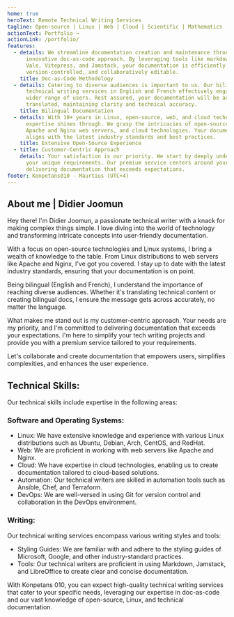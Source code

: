 ```yaml
---
home: true
heroText: Remote Technical Writing Services
tagline: Open-source | Linux | Web | Cloud | Scientific | Mathematics
actionText: Portfolio →
actionLink: /portfolio/
features:
  - details: We streamline documentation creation and maintenance through the
      innovative doc-as-code approach. By leveraging tools like markdown, Git,
      Vale, Vitepress, and Jamstack, your documentation is efficiently managed,
      version-controlled, and collaboratively editable.
    title: Doc-as-Code Methodology
  - details: Catering to diverse audiences is important to us. Our bilingual
      technical writing services in English and French effectively engage a
      wider range of users. Rest assured, your documentation will be accurately
      translated, maintaining clarity and technical accuracy.
    title: Bilingual Documentation
  - details: With 10+ years in Linux, open-source, web, and cloud technologies, our
      expertise shines through. We grasp the intricacies of open-source systems,
      Apache and Nginx web servers, and cloud technologies. Your documentation
      aligns with the latest industry standards and best practices.
    title: Extensive Open-Source Experience
  - title: Customer-Centric Approach
    details: Your satisfaction is our priority. We start by deeply understanding
      your unique requirements. Our premium service centers around your needs,
      delivering documentation that exceeds expectations.
footer: Konpetans010 - Maurtius (UTC+4)
---
```

## A﻿bout me | Didier Joomun

Hey there! I'm Didier Joomun, a passionate technical writer with a knack for making complex things simple. I love diving into the world of technology and transforming intricate concepts into user-friendly documentation.

With a focus on open-source technologies and Linux systems, I bring a wealth of knowledge to the table. From Linux distributions to web servers like Apache and Nginx, I've got you covered. I stay up to date with the latest industry standards, ensuring that your documentation is on point.

Being bilingual (English and French), I understand the importance of reaching diverse audiences. Whether it's translating technical content or creating bilingual docs, I ensure the message gets across accurately, no matter the language.

What makes me stand out is my customer-centric approach. Your needs are my priority, and I'm committed to delivering documentation that exceeds your expectations. I'm here to simplify your tech writing projects and provide you with a premium service tailored to your requirements.

Let's collaborate and create documentation that empowers users, simplifies complexities, and enhances the user experience.

## Technical Skills:

Our technical skills include expertise in the following areas:

### Software and Operating Systems:

* Linux: We have extensive knowledge and experience with various Linux distributions such as Ubuntu, Debian, Arch, CentOS, and RedHat.
* Web: We are proficient in working with web servers like Apache and Nginx.
* Cloud: We have expertise in cloud technologies, enabling us to create documentation tailored to cloud-based solutions.
* Automation: Our technical writers are skilled in automation tools such as Ansible, Chef, and Terraform.
* DevOps: We are well-versed in using Git for version control and collaboration in the DevOps environment.

### Writing:

Our technical writing services encompass various writing styles and tools:

* Styling Guides: We are familiar with and adhere to the styling guides of Microsoft, Google, and other industry-standard practices.
* Tools: Our technical writers are proficient in using Markdown, Jamstack, and LibreOffice to create clear and concise documentation.

With Konpetans 010, you can expect high-quality technical writing services that cater to your specific needs, leveraging our expertise in doc-as-code and our vast knowledge of open-source, Linux, and technical documentation.
